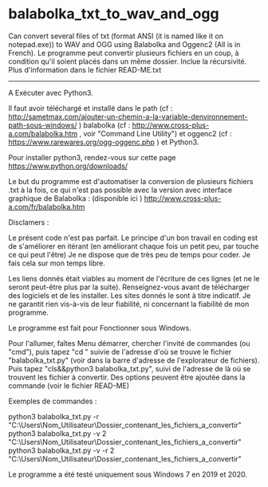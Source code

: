 # balabolka_txt_to_wav_and_ogg
Can convert several files of txt (format ANSI (it is named like it on notepad.exe)) to WAV and OGG using Balabolka and Oggenc2
(All is in French).
Le programme peut convertir plusieurs fichiers en un coup, à condition qu'il soient placés dans un même dossier. Inclue la récursivité.
Plus d'information dans le fichier READ-ME.txt

____

A Exécuter avec Python3.

Il faut avoir téléchargé et installé dans le path (cf : http://sametmax.com/ajouter-un-chemin-a-la-variable-denvironnement-path-sous-windows/ )  balabolka (cf : http://www.cross-plus-a.com/balabolka.htm , voir "Command Line Utility") et oggenc2 (cf : https://www.rarewares.org/ogg-oggenc.php ) et Python3.

Pour installer python3, rendez-vous sur cette page https://www.python.org/downloads/

Le but du programme est d'automatiser la conversion de plusieurs fichiers .txt à la fois, ce qui n'est pas possible avec la version avec interface graphique de Balabolka : (disponible ici ) http://www.cross-plus-a.com/fr/balabolka.htm

Disclamers : 

Le présent code n'est pas parfait. Le principe d'un bon travail en coding est de s'améliorer en itérant (en améliorant chaque fois un petit peu, par touche ce qui peut l'être)
Je ne dispose que de très peu de temps pour coder. Je fais cela sur mon temps libre.

Les liens donnés était viables au moment de l'écriture de ces lignes (et ne le seront peut-être plus par la suite).
Renseignez-vous avant de télécharger des logiciels et de les installer. Les sites donnés le sont à titre indicatif. Je ne garantit rien vis-à-vis de leur fiabilité, ni concernant la fiabilité de mon programme.

Le programme est fait pour Fonctionner sous Windows.

Pour l'allumer, faîtes Menu démarrer, chercher l'invité de commandes (ou "cmd"), puis tapez "cd " suivie de l'adresse d'où se trouve le fichier "balabolka_txt.py" (voir dans la barre d'adresse de l'explorateur de fichiers). Puis tapez "cls&&python3 balabolka_txt.py", suivi de l'adresse de là où se trouvent les fichier à convertir.
Des options peuvent être ajoutée dans la commande (voir le fichier READ-ME)


Exemples de commandes : 

python3 balabolka_txt.py -r "C:\Users\Nom_Utilisateur\Dossier_contenant_les_fichiers_a_convertir"
python3 balabolka_txt.py -v 2 "C:\Users\Nom_Utilisateur\Dossier_contenant_les_fichiers_a_convertir"
python3 balabolka_txt.py -v -r 2 "C:\Users\Nom_Utilisateur\Dossier_contenant_les_fichiers_a_convertir"

Le programme a été testé uniquement sous Windows 7 en 2019 et 2020.
